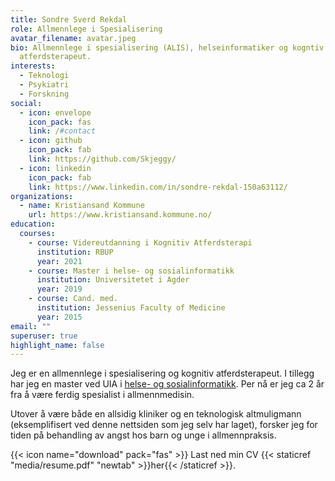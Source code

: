 ```yaml
---
title: Sondre Sverd Rekdal
role: Allmennlege i Spesialisering
avatar_filename: avatar.jpeg
bio: Allmennlege i spesialisering (ALIS), helseinformatiker og kogntiv
  atferdsterapeut.
interests:
  - Teknologi
  - Psykiatri
  - Forskning
social:
  - icon: envelope
    icon_pack: fas
    link: /#contact
  - icon: github
    icon_pack: fab
    link: https://github.com/Skjeggy/
  - icon: linkedin
    icon_pack: fab
    link: https://www.linkedin.com/in/sondre-rekdal-150a63112/
organizations:
  - name: Kristiansand Kommune
    url: https://www.kristiansand.kommune.no/
education:
  courses:
    - course: Videreutdanning i Kognitiv Atferdsterapi
      institution: RBUP
      year: 2021
    - course: Master i helse- og sosialinformatikk
      institution: Universitetet i Agder
      year: 2019
    - course: Cand. med.
      institution: Jessenius Faculty of Medicine
      year: 2015
email: ""
superuser: true
highlight_name: false
---
```

Jeg er en allmennlege i spesialisering og kognitiv atferdsterapeut. I tillegg har jeg en master ved UIA i [helse- og sosialinformatikk](https://www.uia.no/studier/helse-og-sosialinformatikk). Per nå er jeg ca 2 år fra å være ferdig spesialist i allmennmedisin.

Utover å være både en allsidig kliniker og en teknologisk altmuligmann (eksemplifisert ved denne nettsiden som jeg selv har laget), forsker jeg for tiden på behandling av angst hos barn og unge i allmennpraksis. 

{{< icon name="download" pack="fas" >}} Last ned min CV {{< staticref "media/resume.pdf" "newtab" >}}her{{< /staticref >}}.